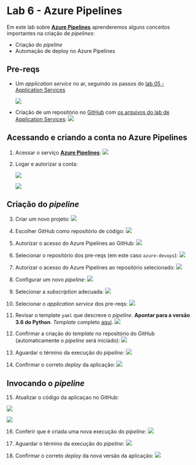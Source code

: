 # Lab 6 - Azure Pipelines

Em este lab sobre [**Azure Pipelines**](https://azure.microsoft.com/pt-br/services/devops/pipelines/) aprenderemos alguns conceitos importantes na criação de *pipelines*:
 - Criação do *pipeline*
 - Automação de deploy no Azure Pipelines
 
## Pre-reqs

- Um *application service* no ar, seguindo os passos do [lab 05 - Application Services](https://github.com/josecastillolema/fiap/blob/master/net/devops/lab05-paas-app.md)

   ![](https://raw.githubusercontent.com/josecastillolema/fiap/master/net/devops/img/app07.png)
   
- Criação de um repositório no [GitHub](https://github.com/) com [os arquivos do lab de Application Services](https://github.com/josecastillolema/fiap/tree/master/net/devops/lab05-paas-app):
   ![](https://raw.githubusercontent.com/josecastillolema/fiap/master/net/devops/img/ap00.png)

## Acessando e criando a conta no Azure Pipelines

1. Acessar o serviço [**Azure Pipelines**](https://azure.microsoft.com/pt-br/services/devops/pipelines/):
   ![](https://raw.githubusercontent.com/josecastillolema/fiap/master/net/devops/img/ap01.png)

2. Logar e autorizar a conta:

   ![](https://raw.githubusercontent.com/josecastillolema/fiap/master/net/devops/img/ap02.png)
   
   ![](https://raw.githubusercontent.com/josecastillolema/fiap/master/net/devops/img/ap03.png)

## Criação do *pipeline*

3. Criar um novo projeto:
   ![](https://raw.githubusercontent.com/josecastillolema/fiap/master/net/devops/img/ap04.png)

4. Escolher GitHub como repositório de código:
   ![](https://raw.githubusercontent.com/josecastillolema/fiap/master/net/devops/img/ap05.png)

5. Autorizar o acesso do Azure Pipelines ao GitHub:
   ![](https://raw.githubusercontent.com/josecastillolema/fiap/master/net/devops/img/ap06.png)

6. Selecionar o repositório dos pre-reqs (em este caso `azure-devops`):
   ![](https://raw.githubusercontent.com/josecastillolema/fiap/master/net/devops/img/ap07.png)

7. Autorizar o acesso do Azure Pipelines ao repositório selecionado:
   ![](https://raw.githubusercontent.com/josecastillolema/fiap/master/net/devops/img/ap08.png)
   
8. Configurar um novo *pipeline*:
   ![](https://raw.githubusercontent.com/josecastillolema/fiap/master/net/devops/img/ap09.png)
   
9. Selecionar a *subscription* adecuada:
   ![](https://raw.githubusercontent.com/josecastillolema/fiap/master/net/devops/img/ap10.png)

10. Selecionar o *application service* dos pre-reqs:
   ![](https://raw.githubusercontent.com/josecastillolema/fiap/master/net/devops/img/ap11.png)
   
11. Revisar o template `yaml` que descreve o *pipeline*. **Apontar para a versão 3.6 do Python**. *Template* completo [aqui]().
   ![](https://raw.githubusercontent.com/josecastillolema/fiap/master/net/devops/img/ap12.png)

12. Confirmar a criação do *template* no repositório do GitHub (automaticamente o *pipeline* será iniciado):
   ![](https://raw.githubusercontent.com/josecastillolema/fiap/master/net/devops/img/ap13.png)

13. Aguardar o término da execução do *pipeline*:
   ![](https://raw.githubusercontent.com/josecastillolema/fiap/master/net/devops/img/ap14.png)

14. Confirmar o correto *deploy* da aplicação:
   ![](https://raw.githubusercontent.com/josecastillolema/fiap/master/net/devops/img/ap15.png)

## Invocando o *pipeline*

15. Atualizar o código da aplicaçao no GitHub:

   ![](https://raw.githubusercontent.com/josecastillolema/fiap/master/net/devops/img/ap16.png)

   ![](https://raw.githubusercontent.com/josecastillolema/fiap/master/net/devops/img/ap17.png)

16. Conferir que é criada uma nova execução do *pipeline*:
   ![](https://raw.githubusercontent.com/josecastillolema/fiap/master/net/devops/img/ap18.png)
   
17. Aguardar o término da execução do *pipeline*:
   ![](https://raw.githubusercontent.com/josecastillolema/fiap/master/net/devops/img/ap19.png)
   
18. Confirmar o correto *deploy* da nova versão da aplicação:
   ![](https://raw.githubusercontent.com/josecastillolema/fiap/master/net/devops/img/ap20.png)

